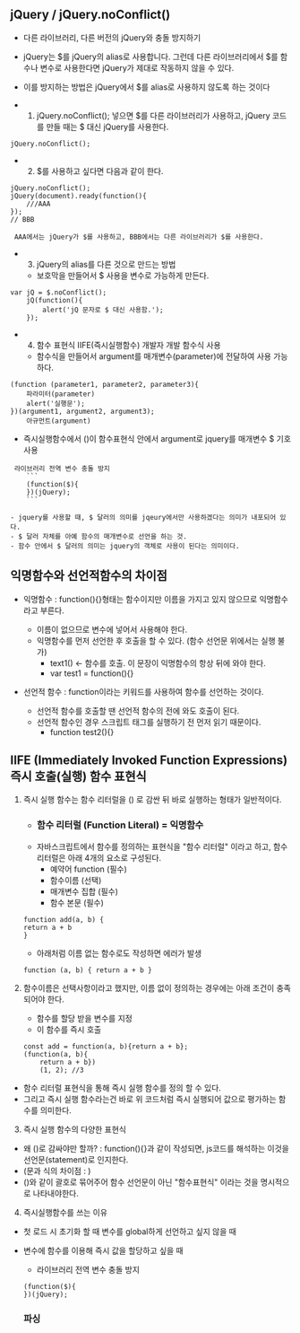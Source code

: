 ## jQuery / jQuery.noConflict() 

- 다른 라이브러리, 다른 버전의 jQuery와 충돌 방지하기
- jQuery는 $를 jQuery의 alias로 사용합니다. 그런데 다른 라이브러리에서 $를 함수나 변수로 사용한다면 jQuery가 제대로 작동하지 않을 수 있다. 
- 이를 방지하는 방법은 jQuery에서 $를 alias로 사용하지 않도록 하는 것이다 

- 1. jQuery.noConflict(); 넣으면 $를 다른 라이브러리가 사용하고, jQuery 코드를 만들 때는 $ 대신 jQuery를 사용한다.
```
jQuery.noConflict();
```
    
- 2. $를 사용하고 싶다면 다음과 같이 한다.
```
jQuery.noConflict();
jQuery(document).ready(function(){
    ///AAA
});
// BBB

 AAA에서는 jQuery가 $를 사용하고, BBB에서는 다른 라이브러리가 $를 사용한다.
```

- 3. jQuery의 alias를 다른 것으로 만드는 방법
    - 보호막을 만들어서 $ 사용을 변수로 가능하게 만든다.
```
var jQ = $.noConflict();
    jQ(function(){
        alert('jQ 문자로 $ 대신 사용함.');
    });
```

- 4. 함수 표현식 IIFE(즉시실행함수) 개발자 개발 함수식 사용 
    - 함수식을 만들어서 argument를 매개변수(parameter)에 전달하여 사용 가능하다.

```
(function (parameter1, parameter2, parameter3){
    파라미터(parameter)
    alert('실행문');
})(argument1, argument2, argument3);
    아규먼트(argument)
```
- 즉시실행함수에서 ()이 함수표현식 안에서 argument로 jquery를 매개변수 $ 기호 사용
```
 라이브러리 전역 변수 충돌 방지
    ```
    (function($){
    })(jQuery);
    ```
```
    - jquery를 사용할 때, $ 달러의 의미를 jqeury에서만 사용하겠다는 의미가 내포되어 있다. 
    - $ 달러 자체를 아예 함수의 매개변수로 선언을 하는 것.
    - 함수 안에서 $ 달러의 의미는 jquery의 객체로 사용이 된다는 의미이다. 


## 익명함수와 선언적함수의 차이점
- 익명함수 : function(){}형태는 함수이지만 이름을 가지고 있지 않으므로 익명함수라고 부른다.
    - 이름이 없으므로 변수에 넣어서 사용해야 한다.
    - 익명함수를 먼저 선언한 후 호출을 할 수 있다. (함수 선언문 위에서는 실행 불가) 
        - text1() <- 함수를 호출. 이 문장이 익명함수의 항상 뒤에 와야 한다.  
        - var test1 = function(){} 


- 선언적 함수 : function이라는 키워드를 사용하여 함수를 선언하는 것이다.
    - 선언적 함수를 호출할 땐 선언적 함수의 전에 와도 호출이 된다. 
    - 선언적 함수인 경우 스크립트 태그를 실행하기 전 먼저 읽기 때문이다. 
        - function test2(){}        



## IIFE (Immediately Invoked Function Expressions) 즉시 호출(실행) 함수 표현식 

1.  즉시 실행 함수는 함수 리터럴을 () 로 감싼 뒤 바로 실행하는 형태가 일반적이다.
    - ### 함수 리터럴 (Function Literal) = 익명함수
    - 자바스크립트에서 함수를 정의하는 표현식을 "함수 리터럴" 이라고 하고, 함수 리터럴은 아래 4개의 요소로 구성된다.
        - 예약어 function (필수)
        - 함수이름 (선택)
        - 매개변수 집합 (필수)
        - 함수 본문 (필수)
    ```
    function add(a, b) {
    return a + b
    }
    ```
    - 아래처럼 이름 없는 함수로도 작성하면 에러가 발생
    ```
    function (a, b) { return a + b } 
    ```

2. 함수이름은 선택사항이라고 했지만, 이름 없이 정의하는 경우에는 아래 조건이 충족되어야 한다.
    - 함수를 할당 받을 변수를 지정
    - 이 함수를 즉시 호출
    ```
    const add = function(a, b){return a + b};
    (function(a, b){
        return a + b})
        (1, 2); //3
    ```
- 함수 리터럴 표현식을 통해 즉시 실행 함수를 정의 할 수 있다.
- 그리고 즉시 실행 함수라는건 바로 위 코드처럼 즉시 실행되어 값으로 평가하는 함수를 의미한다. 

3. 즉시 실행 함수의 다양한 표현식 
- 왜 ()로 감싸야만 할까? : function(){}과 같이 작성되면, js코드를 해석하는 이것을 선언문(statement)로 인지한다. 
- (문과 식의 차이점 : )
- ()와 같이 괄호로 묶어주어 함수 선언문이 아닌 "함수표현식" 이라는 것을 명시적으로 나타내야한다. 


4. 즉시실행함수를 쓰는 이유
- 첫 로드 시 초기화 할 때 변수를 global하게 선언하고 싶지 않을 때
- 변수에 함수를 이용해 즉시 값을 할당하고 싶을 때
    - 라이브러리 전역 변수 충돌 방지
    ```
    (function($){
    })(jQuery);
    ```


  ### 파싱
